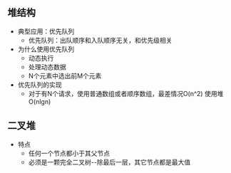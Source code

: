 ## 堆结构
* 典型应用：优先队列
    * 优先队列：出队顺序和入队顺序无关，和优先级相关
* 为什么使用优先队列
    * 动态执行
    * 处理动态数据
    * N个元素中选出前M个元素
* 优先队列的实现
    * 对于有N个请求，使用普通数组或者顺序数组，最差情况O(n^2)
    使用堆O(nlgn)
## 二叉堆
* 特点
    * 任何一个节点都小于其父节点
    * 必须是一颗完全二叉树--除最后一层，其它节点都是最大值